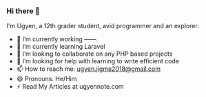 ### Hi there 👋

I'm Ugyen, a 12th grader student, avid programmer and an explorer.
- 🔭 I’m currently working ––––.
- 🌱 I’m currently learning Laravel
- 👯 I’m looking to collaborate on any PHP based projects
- 🤔 I’m looking for help with learning to write efficient code
- 📫 How to reach me: ugyen.jigme2018@gmail.com
- 😄 Pronouns: He/Him
- ⚡ Read My Articles at ugyennote.com

<!--
**Ugyenjigmerangdrel/Ugyenjigmerangdrel** is a ✨ _special_ ✨ repository because its `README.md` (this file) appears on your GitHub profile.

Here are some ideas to get you started:

- 🔭 I’m currently working on ...
- 🌱 I’m currently learning ...
- 👯 I’m looking to collaborate on ...
- 🤔 I’m looking for help with ...
- 💬 Ask me about ...
- 📫 How to reach me: ...
- 😄 Pronouns: ...
- ⚡ Fun fact: ...
-->
